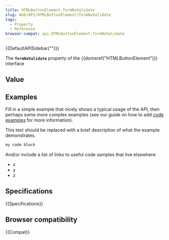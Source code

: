 ```yaml
---
title: HTMLButtonElement.formNoValidate
slug: Web/API/HTMLButtonElement/formNoValidate
tags:
  - Property
  - Reference
browser-compat: api.HTMLButtonElement.formNoValidate
---
```

{{DefaultAPISidebar("")}}

The **`formNoValidate`** property of the {{domxref("HTMLButtonElement")}} interface 

## Value



## Examples

Fill in a simple example that nicely shows a typical usage of the API, then perhaps some more complex examples (see our guide on how to add [code examples](/en-US/docs/MDN/Contribute/Structures/Code_examples) for more information).

This text should be replaced with a brief description of what the example demonstrates.

```js
my code block
```

And/or include a list of links to useful code samples that live elsewhere:

*   x
*   y
*   z

## Specifications

{{Specifications}}

## Browser compatibility

{{Compat}}


